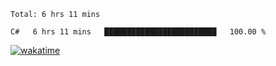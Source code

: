 <!--START_SECTION:waka-->
```text
Total: 6 hrs 11 mins

C#   6 hrs 11 mins   █████████████████████████   100.00 % 
```
<!--END_SECTION:waka-->
[![wakatime](https://wakatime.com/badge/user/6c2f442e-41b4-42e3-bc06-d5d8203ad1da.svg)](https://wakatime.com/@6c2f442e-41b4-42e3-bc06-d5d8203ad1da)
